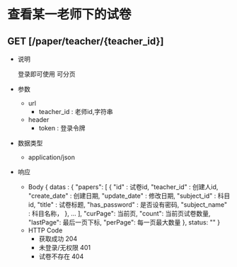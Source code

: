 #  查看某一老师下的试卷

## GET [/paper/teacher/{teacher_id}]

+ 说明

  登录即可使用
  可分页
  
+ 参数
   + url
     + teacher_id : 老师id,字符串
   + header
     + token : 登录令牌

+ 数据类型
  + application/json

+ 响应
  + Body
        {
          datas : {
            "papers": [
              {
                "id" : 试卷id,
                "teacher_id" : 创建人id,
                "create_date" : 创建日期,
                "update_date" : 修改日期,
                "subject_id" : 科目id,
                "title" : 试卷标题,
                "has_password" : 是否设有密码,
                "subject_name" : 科目名称，
              },
              ...
            ],
            "curPage": 当前页,
            "count": 当前页试卷数量,
            "lastPage": 最后一页下标,
            "perPage": 每一页最大数量
          },
          status: ""
        }
  + HTTP Code
    + 获取成功 204
    + 未登录/无权限 401
    + 试卷不存在 404
